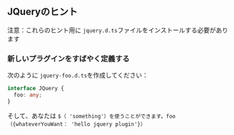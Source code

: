## JQueryのヒント

注意：これらのヒント用に `jquery.d.ts`ファイルをインストールする必要があります

### 新しいプラグインをすばやく定義する

次のように `jquery-foo.d.ts`を作成してください：

```ts
interface JQuery {
  foo: any;
}
```

そして、あなたは `$（ 'something'）を使うことができます。foo（{whateverYouWant： 'hello jquery plugin'}）`
